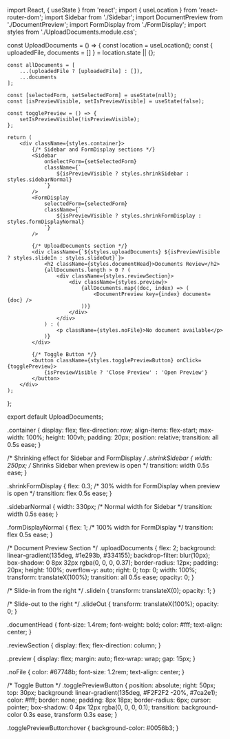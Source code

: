 import React, { useState } from 'react';
import { useLocation } from 'react-router-dom';
import Sidebar from './Sidebar';
import DocumentPreview from './DocumentPreview';
import FormDisplay from './FormDisplay';
import styles from './UploadDocuments.module.css';

const UploadDocuments = () => {
    const location = useLocation();
    const { uploadedFile, documents = [] } = location.state || {};

    const allDocuments = [
        ...(uploadedFile ? [uploadedFile] : []),
        ...documents
    ];

    const [selectedForm, setSelectedForm] = useState(null);
    const [isPreviewVisible, setIsPreviewVisible] = useState(false);

    const togglePreview = () => {
        setIsPreviewVisible(!isPreviewVisible);
    };

    return (
        <div className={styles.container}>
            {/* Sidebar and FormDisplay sections */}
            <Sidebar 
                onSelectForm={setSelectedForm} 
                className={`
                    ${isPreviewVisible ? styles.shrinkSidebar : styles.sidebarNormal}
                `} 
            />
            <FormDisplay 
                selectedForm={selectedForm} 
                className={`
                    ${isPreviewVisible ? styles.shrinkFormDisplay : styles.formDisplayNormal}
                `} 
            />

            {/* UploadDocuments section */}
            <div className={`${styles.uploadDocuments} ${isPreviewVisible ? styles.slideIn : styles.slideOut}`}>
                <h2 className={styles.documentHead}>Documents Review</h2>
                {allDocuments.length > 0 ? (
                    <div className={styles.reviewSection}>
                        <div className={styles.preview}>
                            {allDocuments.map((doc, index) => (
                                <DocumentPreview key={index} document={doc} />
                            ))}
                        </div>
                    </div>
                ) : (
                    <p className={styles.noFile}>No document available</p>
                )}
            </div>

            {/* Toggle Button */}
            <button className={styles.togglePreviewButton} onClick={togglePreview}>
                {isPreviewVisible ? 'Close Preview' : 'Open Preview'}
            </button>
        </div>
    );
};

export default UploadDocuments;



.container {
  display: flex;
  flex-direction: row;
  align-items: flex-start;
  max-width: 100%;
  height: 100vh;
  padding: 20px;
  position: relative;
  transition: all 0.5s ease;
}

/* Shrinking effect for Sidebar and FormDisplay */
.shrinkSidebar {
  width: 250px; /* Shrinks Sidebar when preview is open */
  transition: width 0.5s ease;
}

.shrinkFormDisplay {
  flex: 0.3; /* 30% width for FormDisplay when preview is open */
  transition: flex 0.5s ease;
}

.sidebarNormal {
  width: 330px; /* Normal width for Sidebar */
  transition: width 0.5s ease;
}

.formDisplayNormal {
  flex: 1; /* 100% width for FormDisplay */
  transition: flex 0.5s ease;
}

/* Document Preview Section */
.uploadDocuments {
  flex: 2;
  background: linear-gradient(135deg, #1e293b, #334155);
  backdrop-filter: blur(10px);
  box-shadow: 0 8px 32px rgba(0, 0, 0, 0.37);
  border-radius: 12px;
  padding: 20px;
  height: 100%;
  overflow-y: auto;
  right: 0;
  top: 0;
  width: 100%;
  transform: translateX(100%);
  transition: all 0.5s ease;
  opacity: 0;
}

/* Slide-in from the right */
.slideIn {
  transform: translateX(0);
  opacity: 1;
}

/* Slide-out to the right */
.slideOut {
  transform: translateX(100%);
  opacity: 0;
}

.documentHead {
  font-size: 1.4rem;
  font-weight: bold;
  color: #fff;
  text-align: center;
}

.reviewSection {
  display: flex;
  flex-direction: column;
}

.preview {
  display: flex;
  margin: auto;
  flex-wrap: wrap;
  gap: 15px;
}

.noFile {
  color: #67748b;
  font-size: 1.2rem;
  text-align: center;
}

/* Toggle Button */
.togglePreviewButton {
  position: absolute;
  right: 50px;
  top: 30px;
  background: linear-gradient(135deg, #F2F2F2 -20%, #7ca2e1);
  color: #fff;
  border: none;
  padding: 8px 18px;
  border-radius: 6px;
  cursor: pointer;
  box-shadow: 0 4px 12px rgba(0, 0, 0, 0.1);
  transition: background-color 0.3s ease, transform 0.3s ease;
}

.togglePreviewButton:hover {
  background-color: #0056b3;
}
